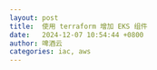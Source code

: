 ```yaml
---
layout: post
title:  使用 terraform 增加 EKS 组件
date:   2024-12-07 10:54:44 +0800
author: 啤酒云
categories: iac, aws
---
```


